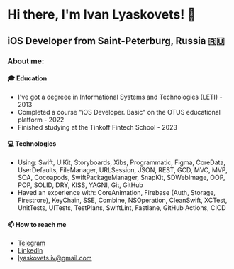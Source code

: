 # Hi there, I'm Ivan Lyaskovets! 👋
## iOS Developer from Saint-Peterburg, Russia 🇷🇺

### About me:

#### 🎓 Education
- I've got a degreee in Informational Systems and Technologies (LETI) - 2013
- Completed a course "iOS Developer. Basic" on the OTUS educational platform - 2022
- Finished studying at the Tinkoff Fintech School - 2023

#### 💻 Technologies

- Using:  Swift, UIKit, Storyboards, Xibs, Programmatic, Figma, CoreData, UserDefaults, FileManager, URLSession, JSON, REST, GCD, MVC, MVP, SOA, Cocoapods, SwiftPackageManager, SnapKit, SDWebImage, OOP, POP, SOLID, DRY, KISS, YAGNI, Git, GitHub
-  Haved an experience with:  CoreAnimation, Firebase (Auth, Storage, Firestrore), KeyChain, SSE, Combine, NSOperation, CleanSwift, XCTest, UnitTests, UITests, TestPlans, SwiftLint, Fastlane, GitHub Actions, CICD

#### 📫 How to reach me 
- [Telegram](https://t.me/lyaskovetsiv)
- [LinkedIn](https://www.linkedin.com/in/lyaskovets-ivan)
- lyaskovets.iv@gmail.com

